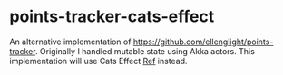 # points-tracker-cats-effect

An alternative implementation of https://github.com/ellenglight/points-tracker. Originally I handled mutable state using Akka actors. This implementation will
use Cats Effect [Ref](https://typelevel.org/cats-effect/docs/std/ref) instead.
